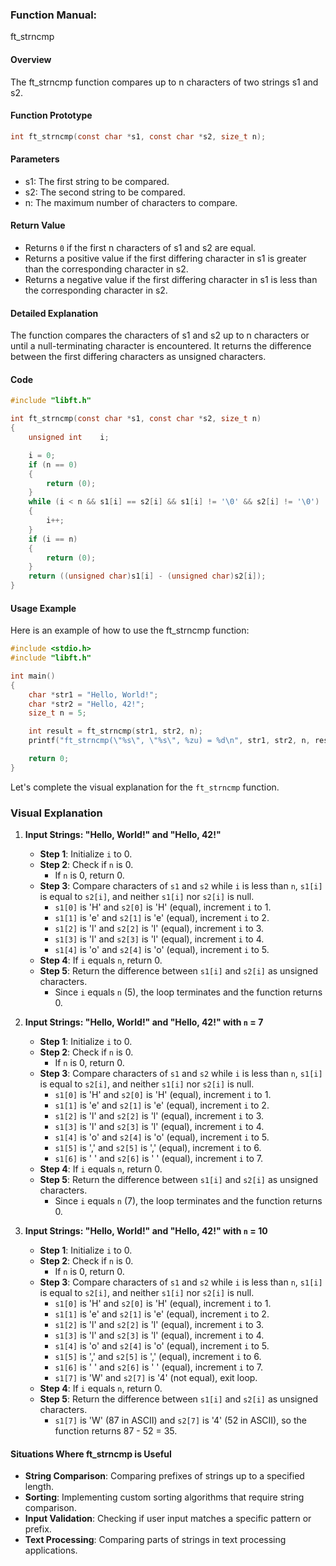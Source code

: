 ### Function Manual:

ft_strncmp

#### Overview
The ft_strncmp function compares up to n characters of two strings s1 and s2.

#### Function Prototype
```c
int ft_strncmp(const char *s1, const char *s2, size_t n);
```

#### Parameters
- s1: The first string to be compared.
- s2: The second string to be compared.
- n: The maximum number of characters to compare.

#### Return Value
- Returns `0` if the first n characters of s1 and s2 are equal.
- Returns a positive value if the first differing character in s1 is greater than the corresponding character in s2.
- Returns a negative value if the first differing character in s1 is less than the corresponding character in s2.

#### Detailed Explanation
The function compares the characters of s1 and s2 up to n characters or until a null-terminating character is encountered. It returns the difference between the first differing characters as unsigned characters.

#### Code
```c
#include "libft.h"

int	ft_strncmp(const char *s1, const char *s2, size_t n)
{
	unsigned int	i;

	i = 0;
	if (n == 0)
	{
		return (0);
	}
	while (i < n && s1[i] == s2[i] && s1[i] != '\0' && s2[i] != '\0')
	{
		i++;
	}
	if (i == n)
	{
		return (0);
	}
	return ((unsigned char)s1[i] - (unsigned char)s2[i]);
}
```

#### Usage Example
Here is an example of how to use the ft_strncmp function:
```c
#include <stdio.h>
#include "libft.h"

int main()
{
    char *str1 = "Hello, World!";
    char *str2 = "Hello, 42!";
    size_t n = 5;

    int result = ft_strncmp(str1, str2, n);
    printf("ft_strncmp(\"%s\", \"%s\", %zu) = %d\n", str1, str2, n, result);

    return 0;
}
```

Let's complete the visual explanation for the `ft_strncmp` function.

### Visual Explanation
1. **Input Strings: "Hello, World!" and "Hello, 42!"**
   - **Step 1**: Initialize `i` to 0.
   - **Step 2**: Check if `n` is 0.
     - If `n` is 0, return 0.
   - **Step 3**: Compare characters of `s1` and `s2` while `i` is less than `n`, `s1[i]` is equal to `s2[i]`, and neither `s1[i]` nor `s2[i]` is null.
     - `s1[0]` is 'H' and `s2[0]` is 'H' (equal), increment `i` to 1.
     - `s1[1]` is 'e' and `s2[1]` is 'e' (equal), increment `i` to 2.
     - `s1[2]` is 'l' and `s2[2]` is 'l' (equal), increment `i` to 3.
     - `s1[3]` is 'l' and `s2[3]` is 'l' (equal), increment `i` to 4.
     - `s1[4]` is 'o' and `s2[4]` is 'o' (equal), increment `i` to 5.
   - **Step 4**: If `i` equals `n`, return 0.
   - **Step 5**: Return the difference between `s1[i]` and `s2[i]` as unsigned characters.
     - Since `i` equals `n` (5), the loop terminates and the function returns 0.

2. **Input Strings: "Hello, World!" and "Hello, 42!" with `n` = 7**
   - **Step 1**: Initialize `i` to 0.
   - **Step 2**: Check if `n` is 0.
     - If `n` is 0, return 0.
   - **Step 3**: Compare characters of `s1` and `s2` while `i` is less than `n`, `s1[i]` is equal to `s2[i]`, and neither `s1[i]` nor `s2[i]` is null.
     - `s1[0]` is 'H' and `s2[0]` is 'H' (equal), increment `i` to 1.
     - `s1[1]` is 'e' and `s2[1]` is 'e' (equal), increment `i` to 2.
     - `s1[2]` is 'l' and `s2[2]` is 'l' (equal), increment `i` to 3.
     - `s1[3]` is 'l' and `s2[3]` is 'l' (equal), increment `i` to 4.
     - `s1[4]` is 'o' and `s2[4]` is 'o' (equal), increment `i` to 5.
     - `s1[5]` is ',' and `s2[5]` is ',' (equal), increment `i` to 6.
     - `s1[6]` is ' ' and `s2[6]` is ' ' (equal), increment `i` to 7.
   - **Step 4**: If `i` equals `n`, return 0.
   - **Step 5**: Return the difference between `s1[i]` and `s2[i]` as unsigned characters.
     - Since `i` equals `n` (7), the loop terminates and the function returns 0.

3. **Input Strings: "Hello, World!" and "Hello, 42!" with `n` = 10**
   - **Step 1**: Initialize `i` to 0.
   - **Step 2**: Check if `n` is 0.
     - If `n` is 0, return 0.
   - **Step 3**: Compare characters of `s1` and `s2` while `i` is less than `n`, `s1[i]` is equal to `s2[i]`, and neither `s1[i]` nor `s2[i]` is null.
     - `s1[0]` is 'H' and `s2[0]` is 'H' (equal), increment `i` to 1.
     - `s1[1]` is 'e' and `s2[1]` is 'e' (equal), increment `i` to 2.
     - `s1[2]` is 'l' and `s2[2]` is 'l' (equal), increment `i` to 3.
     - `s1[3]` is 'l' and `s2[3]` is 'l' (equal), increment `i` to 4.
     - `s1[4]` is 'o' and `s2[4]` is 'o' (equal), increment `i` to 5.
     - `s1[5]` is ',' and `s2[5]` is ',' (equal), increment `i` to 6.
     - `s1[6]` is ' ' and `s2[6]` is ' ' (equal), increment `i` to 7.
     - `s1[7]` is 'W' and `s2[7]` is '4' (not equal), exit loop.
   - **Step 4**: If `i` equals `n`, return 0.
   - **Step 5**: Return the difference between `s1[i]` and `s2[i]` as unsigned characters.
     - `s1[7]` is 'W' (87 in ASCII) and `s2[7]` is '4' (52 in ASCII), so the function returns 87 - 52 = 35.

#### Situations Where ft_strncmp is Useful
- **String Comparison**: Comparing prefixes of strings up to a specified length.
- **Sorting**: Implementing custom sorting algorithms that require string comparison.
- **Input Validation**: Checking if user input matches a specific pattern or prefix.
- **Text Processing**: Comparing parts of strings in text processing applications.
